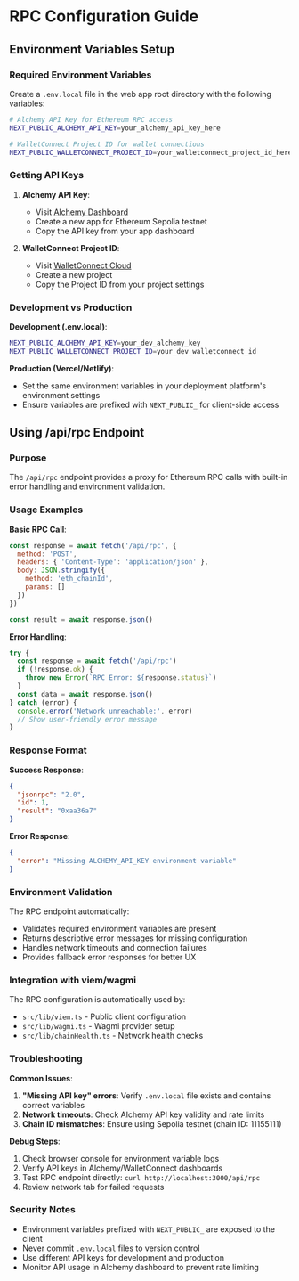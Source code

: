 # RPC Configuration Guide

## Environment Variables Setup

### Required Environment Variables

Create a `.env.local` file in the web app root directory with the following variables:

```bash
# Alchemy API Key for Ethereum RPC access
NEXT_PUBLIC_ALCHEMY_API_KEY=your_alchemy_api_key_here

# WalletConnect Project ID for wallet connections
NEXT_PUBLIC_WALLETCONNECT_PROJECT_ID=your_walletconnect_project_id_here
```

### Getting API Keys

1. **Alchemy API Key**:
   - Visit [Alchemy Dashboard](https://dashboard.alchemy.com/)
   - Create a new app for Ethereum Sepolia testnet
   - Copy the API key from your app dashboard

2. **WalletConnect Project ID**:
   - Visit [WalletConnect Cloud](https://cloud.walletconnect.com/)
   - Create a new project
   - Copy the Project ID from your project settings

### Development vs Production

**Development (.env.local)**:
```bash
NEXT_PUBLIC_ALCHEMY_API_KEY=your_dev_alchemy_key
NEXT_PUBLIC_WALLETCONNECT_PROJECT_ID=your_dev_walletconnect_id
```

**Production (Vercel/Netlify)**:
- Set the same environment variables in your deployment platform's environment settings
- Ensure variables are prefixed with `NEXT_PUBLIC_` for client-side access

## Using /api/rpc Endpoint

### Purpose
The `/api/rpc` endpoint provides a proxy for Ethereum RPC calls with built-in error handling and environment validation.

### Usage Examples

**Basic RPC Call**:
```javascript
const response = await fetch('/api/rpc', {
  method: 'POST',
  headers: { 'Content-Type': 'application/json' },
  body: JSON.stringify({
    method: 'eth_chainId',
    params: []
  })
})

const result = await response.json()
```

**Error Handling**:
```javascript
try {
  const response = await fetch('/api/rpc')
  if (!response.ok) {
    throw new Error(`RPC Error: ${response.status}`)
  }
  const data = await response.json()
} catch (error) {
  console.error('Network unreachable:', error)
  // Show user-friendly error message
}
```

### Response Format

**Success Response**:
```json
{
  "jsonrpc": "2.0",
  "id": 1,
  "result": "0xaa36a7"
}
```

**Error Response**:
```json
{
  "error": "Missing ALCHEMY_API_KEY environment variable"
}
```

### Environment Validation

The RPC endpoint automatically:
- Validates required environment variables are present
- Returns descriptive error messages for missing configuration
- Handles network timeouts and connection failures
- Provides fallback error responses for better UX

### Integration with viem/wagmi

The RPC configuration is automatically used by:
- `src/lib/viem.ts` - Public client configuration
- `src/lib/wagmi.ts` - Wagmi provider setup
- `src/lib/chainHealth.ts` - Network health checks

### Troubleshooting

**Common Issues**:
1. **"Missing API key" errors**: Verify `.env.local` file exists and contains correct variables
2. **Network timeouts**: Check Alchemy API key validity and rate limits
3. **Chain ID mismatches**: Ensure using Sepolia testnet (chain ID: 11155111)

**Debug Steps**:
1. Check browser console for environment variable logs
2. Verify API keys in Alchemy/WalletConnect dashboards
3. Test RPC endpoint directly: `curl http://localhost:3000/api/rpc`
4. Review network tab for failed requests

### Security Notes

- Environment variables prefixed with `NEXT_PUBLIC_` are exposed to the client
- Never commit `.env.local` files to version control
- Use different API keys for development and production
- Monitor API usage in Alchemy dashboard to prevent rate limiting